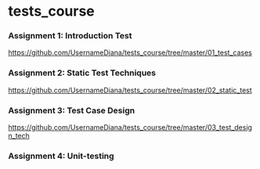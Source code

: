 # tests_course

### Assignment 1: Introduction Test 
https://github.com/UsernameDiana/tests_course/tree/master/01_test_cases 

### Assignment 2: Static Test Techniques
https://github.com/UsernameDiana/tests_course/tree/master/02_static_test

### Assignment 3: Test Case Design
https://github.com/UsernameDiana/tests_course/tree/master/03_test_design_tech

### Assignment 4: Unit-testing
